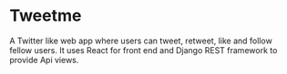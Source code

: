 # Tweetme
A Twitter like web app where users can tweet, retweet, like and follow fellow users.
It uses React for front end and Django REST framework to provide Api views.
